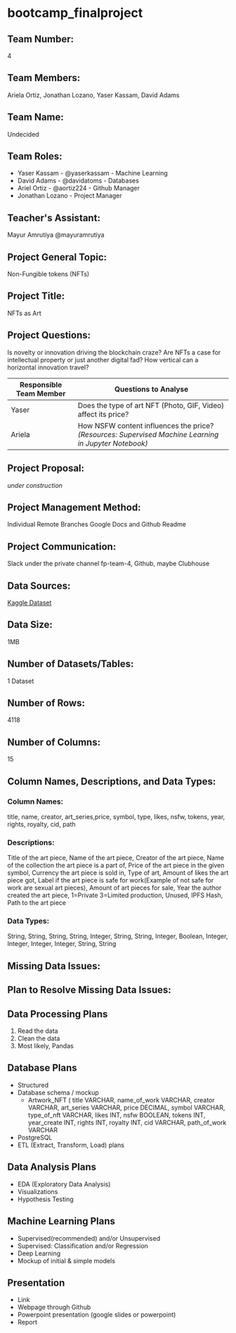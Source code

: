 # bootcamp_finalproject

## Team Number: 
4
## Team Members: 
Ariela Ortiz, Jonathan Lozano, Yaser Kassam, David Adams
## Team Name: 
Undecided
## Team Roles:
- Yaser Kassam - @yaserkassam - Machine Learning
- David Adams - @davidatoms - Databases
- Ariel Ortiz - @aortiz224 - Github Manager
- Jonathan Lozano - Project Manager
## Teacher's Assistant: 
Mayur Amrutiya @mayuramrutiya

## Project General Topic: 
Non-Fungible tokens (NFTs)
## Project Title: 
NFTs as Art
## Project Questions: 
Is novelty or innovation driving the blockchain craze? Are NFTs a case for intellectual property or just another digital fad? How vertical can a horizontal innovation travel?

|Responsible Team Member|Questions to Analyse|
|-----------------------|--------------------|
|Yaser|Does the type of art NFT (Photo, GIF, Video) affect its price?|
|Ariela|How NSFW content influences the price? *(Resources: Supervised Machine Learning in Jupyter Notebook)*|

## Project Proposal: 
*under construction*
## Project Management Method: 
Individual Remote Branches
Google Docs and Github Readme
## Project Communication: 
Slack under the private channel fp-team-4, Github, maybe Clubhouse

## Data Sources:

[Kaggle Dataset](http://www.kaggle.com/vepnar/nft-art-dataset)
## Data Size: 
1MB
## Number of Datasets/Tables: 
1 Dataset
## Number of Rows: 
4118
## Number of Columns:
15
## Column Names, Descriptions, and Data Types:
### Column Names:
title, name, creator, art_series,price, symbol, type, likes, nsfw, tokens, year, rights, royalty, cid, path
### Descriptions:
Title of the art piece, Name of the art piece, Creator of the art piece,  Name of the collection the art piece is a part of, Price of the art piece in the given symbol, Currency the art piece is sold in, Type of art, Amount of likes the art piece got, Label if the art piece is safe for work(Example of not safe for work are sexual art pieces), Amount of art pieces for sale, Year the author created the art piece, 1=Private 3=Limited production, Unused, IPFS Hash, Path to the art piece
### Data Types:
String, String, String, String, Integer, String, String, Integer, Boolean, Integer, Integer, Integer, Integer, String, String
## Missing Data Issues:
## Plan to Resolve Missing Data Issues:

## Data Processing Plans
1. Read the data
2. Clean the data
3. Most likely, Pandas

## Database Plans
- Structured
- Database schema / mockup
  - Artwork_NFT (
	title VARCHAR,
	name_of_work VARCHAR,
	creator VARCHAR,
	art_series VARCHAR,
	price DECIMAL,
	symbol VARCHAR,
	type_of_nft VARCHAR,
	likes INT,
	nsfw BOOLEAN,
	tokens INT,
	year_create INT,
	rights INT,
	royalty INT,
	cid VARCHAR,
	path_of_work VARCHAR
- PostgreSQL
- ETL (Extract, Transform, Load) plans

## Data Analysis Plans
- EDA (Exploratory Data Analysis)
- Visualizations
- Hypothesis Testing

## Machine Learning Plans
- Supervised(recommended) and/or Unsupervised
- Supervised: Classification and/or Regression
- Deep Learning
- Mockup of initial & simple models

## Presentation
- Link
- Webpage through Github
- Powerpoint presentation (google slides or powerpoint)
- Report
